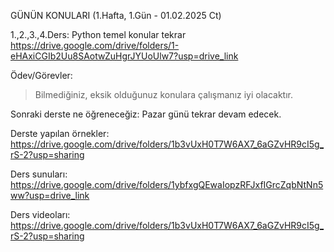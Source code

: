 GÜNÜN KONULARI (1.Hafta, 1.Gün - 01.02.2025 Ct)

1.,2.,3.,4.Ders: Python temel konular tekrar
https://drive.google.com/drive/folders/1-eHAxiCGIb2Uu8SAotwZuHgrJYUoUlw7?usp=drive_link

Ödev/Görevler:
> Bilmediğiniz, eksik olduğunuz konulara çalışmanız iyi olacaktır.

Sonraki derste ne öğreneceğiz: Pazar günü tekrar devam edecek.

Derste yapılan örnekler: 
https://drive.google.com/drive/folders/1b3vUxH0T7W6AX7_6aGZvHR9cI5g_rS-2?usp=sharing

Ders sunuları: 
https://drive.google.com/drive/folders/1ybfxgQEwaIopzRFJxfIGrcZqbNtNn5ww?usp=drive_link

Ders videoları:
https://drive.google.com/drive/folders/1b3vUxH0T7W6AX7_6aGZvHR9cI5g_rS-2?usp=sharing 